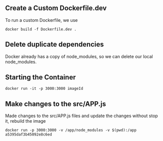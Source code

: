 ## Create a Custom Dockerfile.dev

To run a custom Dockerfile, we use
```
docker build -f Dockerfile.dev .
```

## Delete duplicate dependencies
Docker already has a copy of node_modules, so we can delete our local node_modules.

## Starting the Container
```
docker run -it -p 3000:3000 imageId
```

## Make changes to the src/APP.js
Made changes to the src/APP.js files and update the changes without stop it, rebuild the image

```
docker run -p 3000:3000 -v /app/node_modules -v $(pwd):/app a5395daf3b45092e8c6ed
```